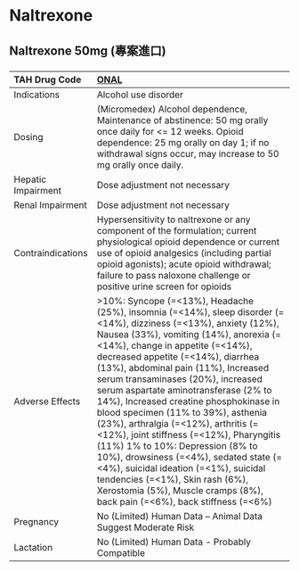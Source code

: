 # Naltrexone

## Naltrexone 50mg (專案進口)

##### 

| TAH Drug Code      | [ONAL](https://www.tahsda.org.tw/drugs/hissearch.php?drug_code=ONAL)                                                                                                                                                                                                                                                                                                                                                                                                                                                                                                                                                                                                                                                                                            |
|:-------------------|:----------------------------------------------------------------------------------------------------------------------------------------------------------------------------------------------------------------------------------------------------------------------------------------------------------------------------------------------------------------------------------------------------------------------------------------------------------------------------------------------------------------------------------------------------------------------------------------------------------------------------------------------------------------------------------------------------------------------------------------------------------------|
| Indications        | Alcohol use disorder                                                                                                                                                                                                                                                                                                                                                                                                                                                                                                                                                                                                                                                                                                                                            |
| Dosing             | (Micromedex) Alcohol dependence, Maintenance of abstinence: 50 mg orally once daily for <= 12 weeks. Opioid dependence: 25 mg orally on day 1; if no withdrawal signs occur, may increase to 50 mg orally once daily.                                                                                                                                                                                                                                                                                                                                                                                                                                                                                                                                           |
| Hepatic Impairment | Dose adjustment not necessary                                                                                                                                                                                                                                                                                                                                                                                                                                                                                                                                                                                                                                                                                                                                   |
| Renal Impairment   | Dose adjustment not necessary                                                                                                                                                                                                                                                                                                                                                                                                                                                                                                                                                                                                                                                                                                                                   |
| Contraindications  | Hypersensitivity to naltrexone or any component of the formulation; current physiological opioid dependence or current use of opioid analgesics (including partial opioid agonists); acute opioid withdrawal; failure to pass naloxone challenge or positive urine screen for opioids                                                                                                                                                                                                                                                                                                                                                                                                                                                                           |
| Adverse Effects    | >10%: Syncope (=<13%), Headache (25%), insomnia (=<14%), sleep disorder (=<14%), dizziness (=<13%), anxiety (12%), Nausea (33%), vomiting (14%), anorexia (=<14%), change in appetite (=<14%), decreased appetite (=<14%), diarrhea (13%), abdominal pain (11%), Increased serum transaminases (20%), increased serum aspartate aminotransferase (2% to 14%), Increased creatine phosphokinase in blood specimen (11% to 39%), asthenia (23%), arthralgia (=<12%), arthritis (=<12%), joint stiffness (=<12%), Pharyngitis (11%) 1% to 10%: Depression (8% to 10%), drowsiness (=<4%), sedated state (=<4%), suicidal ideation (=<1%), suicidal tendencies (=<1%), Skin rash (6%), Xerostomia (5%), Muscle cramps (8%), back pain (=<6%), back stiffness (=<6%) |
| Pregnancy          | No (Limited) Human Data – Animal Data Suggest Moderate Risk                                                                                                                                                                                                                                                                                                                                                                                                                                                                                                                                                                                                                                                                                                     |
| Lactation          | No (Limited) Human Data - Probably Compatible                                                                                                                                                                                                                                                                                                                                                                                                                                                                                                                                                                                                                                                                                                                   |

